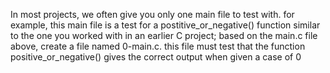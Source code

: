 In most projects, we often give you only one main file to test with. for example, this main file is a test for a postitive_or_negative() function similar to the one you worked with in an earlier C project; based on the main.c file above, create a file named 0-main.c. this file must test that the function positive_or_negative() gives the correct output when given a case of 0

